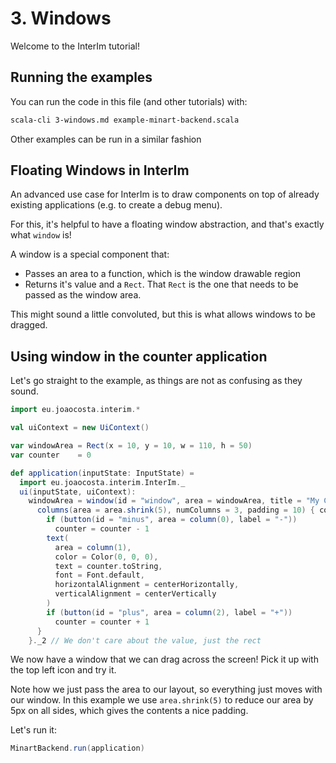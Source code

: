 # 3. Windows

Welcome to the InterIm tutorial!

## Running the examples

You can run the code in this file (and other tutorials) with:

```bash
scala-cli 3-windows.md example-minart-backend.scala
```

Other examples can be run in a similar fashion

## Floating Windows in InterIm

An advanced use case for InterIm is to draw components on top of already existing applications (e.g. to create a debug
menu).

For this, it's helpful to have a floating window abstraction, and that's exactly what `window` is!

A window is a special component that:
  - Passes an area to a function, which is the window drawable region
  - Returns it's value and a `Rect`. That `Rect` is the one that needs to be passed as the window area.

This might sound a little convoluted, but this is what allows windows to be dragged.

## Using window in the counter application

Let's go straight to the example, as things are not as confusing as they sound.

```scala
import eu.joaocosta.interim.*

val uiContext = new UiContext()

var windowArea = Rect(x = 10, y = 10, w = 110, h = 50)
var counter    = 0

def application(inputState: InputState) =
  import eu.joaocosta.interim.InterIm._
  ui(inputState, uiContext):
    windowArea = window(id = "window", area = windowArea, title = "My Counter", movable = true) { area =>
      columns(area = area.shrink(5), numColumns = 3, padding = 10) { column =>
        if (button(id = "minus", area = column(0), label = "-"))
          counter = counter - 1
        text(
          area = column(1),
          color = Color(0, 0, 0),
          text = counter.toString,
          font = Font.default,
          horizontalAlignment = centerHorizontally,
          verticalAlignment = centerVertically
        )
        if (button(id = "plus", area = column(2), label = "+"))
          counter = counter + 1
      }
    }._2 // We don't care about the value, just the rect
```

We now have a window that we can drag across the screen! Pick it up with the top left icon and try it.

Note how we just pass the area to our layout, so everything just moves with our window.
In this example we use `area.shrink(5)` to reduce our area by 5px on all sides, which gives the contents a nice padding.

Let's run it:

```scala
MinartBackend.run(application)
```
